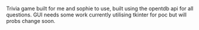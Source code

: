 Trivia game built for me and sophie to use, built using the opentdb api for all questions. GUI needs some work currently utilising tkinter for poc but will probs change soon.
